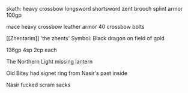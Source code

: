 
skath:
heavy crossbow
longsword
shortsword
zent brooch
splint armor
100gp

mace
heavy crossbow
leather armor
40 crossbow bolts


[[Zhentarim]]
'the zhents'
Symbol: Black dragon on field of gold


136gp 4sp 2cp each

The Northern Light missing lantern

Old Bitey had signet ring from Nasir's past inside

Nasir fucked scram sacks 